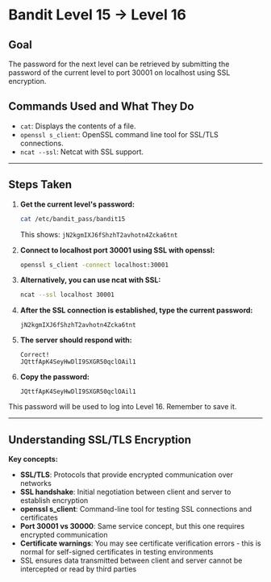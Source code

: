 # Bandit Level 15 → Level 16
## Goal
The password for the next level can be retrieved by submitting the password of the current level to port 30001 on localhost using SSL encryption.

## Commands Used and What They Do
- `cat`: Displays the contents of a file.
- `openssl s_client`: OpenSSL command line tool for SSL/TLS connections.
- `ncat --ssl`: Netcat with SSL support.
---
## Steps Taken
1. **Get the current level's password:**
   ```bash
   cat /etc/bandit_pass/bandit15
   ```
   This shows: `jN2kgmIXJ6fShzhT2avhotn4Zcka6tnt`

2. **Connect to localhost port 30001 using SSL with openssl:**
   ```bash
   openssl s_client -connect localhost:30001
   ```

3. **Alternatively, you can use ncat with SSL:**
   ```bash
   ncat --ssl localhost 30001
   ```

4. **After the SSL connection is established, type the current password:**
   ```
   jN2kgmIXJ6fShzhT2avhotn4Zcka6tnt
   ```

4. **The server should respond with:**
   ```
   Correct!
   JQttfApK4SeyHwDlI9SXGR50qclOAil1
   ```

5. **Copy the password:**
   ```
   JQttfApK4SeyHwDlI9SXGR50qclOAil1
   ```

This password will be used to log into Level 16. Remember to save it.

---
## Understanding SSL/TLS Encryption
**Key concepts:**
- **SSL/TLS**: Protocols that provide encrypted communication over networks
- **SSL handshake**: Initial negotiation between client and server to establish encryption
- **openssl s_client**: Command-line tool for testing SSL connections and certificates
- **Port 30001 vs 30000**: Same service concept, but this one requires encrypted communication
- **Certificate warnings**: You may see certificate verification errors - this is normal for self-signed certificates in testing environments
- SSL ensures data transmitted between client and server cannot be intercepted or read by third parties
